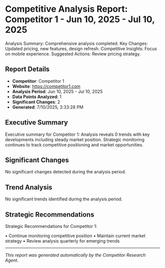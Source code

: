 # Competitive Analysis Report: Competitor 1 - Jun 10, 2025 - Jul 10, 2025

Analysis Summary: Comprehensive analysis completed.
Key Changes: Updated pricing, new features, design refresh.
Competitive Insights: Focus on mobile experience.
Suggested Actions: Review pricing strategy.

## Report Details

- **Competitor**: Competitor 1
- **Website**: https://competitor1.com
- **Analysis Period**: Jun 10, 2025 - Jul 10, 2025
- **Data Points Analyzed**: 1
- **Significant Changes**: 2
- **Generated**: 7/10/2025, 3:33:28 PM

## Executive Summary

Executive summary for Competitor 1: Analysis reveals 0 trends with key developments including steady market position. Strategic monitoring continues to track competitive positioning and market opportunities.

## Significant Changes

No significant changes detected during the analysis period.

## Trend Analysis

No significant trends identified during the analysis period.

## Strategic Recommendations

Strategic Recommendations for Competitor 1:

• Continue monitoring competitive position
• Maintain current market strategy
• Review analysis quarterly for emerging trends

---

*This report was generated automatically by the Competitor Research Agent.*
